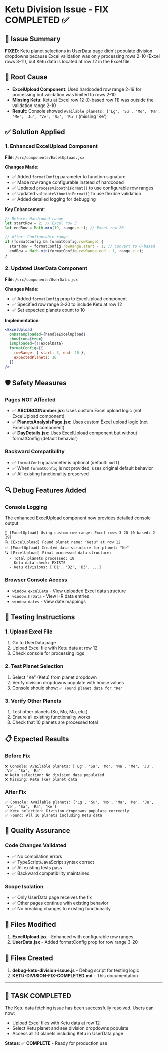 # Ketu Division Issue - FIX COMPLETED ✅

## 🎯 Issue Summary
**FIXED**: Ketu planet selections in UserData page didn't populate division dropdowns because Excel validation was only processing rows 2-10 (Excel rows 3-11), but Ketu data is located at row 12 in the Excel file.

## 🔧 Root Cause
- **ExcelUpload Component**: Used hardcoded row range 2-19 for processing but validation was limited to rows 2-10
- **Missing Ketu**: Ketu at Excel row 12 (0-based row 11) was outside the validation range 2-10
- **Result**: Console showed `Available planets: ['Lg', 'Su', 'Mo', 'Ma', 'Me', 'Ju', 'Ve', 'Sa', 'Ra']` (missing 'Ke')

## ✅ Solution Applied

### 1. Enhanced ExcelUpload Component
**File**: `/src/components/ExcelUpload.jsx`

**Changes Made**:
- ✅ Added `formatConfig` parameter to function signature
- ✅ Made row range configurable instead of hardcoded
- ✅ Updated `processViboothiFormat()` to use configurable row ranges
- ✅ Updated `validateViboothiFormat()` to use flexible validation
- ✅ Added detailed logging for debugging

**Key Enhancement**:
```javascript
// Before: Hardcoded range
let startRow = 2; // Excel row 3
let endRow = Math.min(19, range.e.r); // Excel row 20

// After: Configurable range
if (formatConfig && formatConfig.rowRange) {
  startRow = formatConfig.rowRange.start - 1; // Convert to 0-based
  endRow = Math.min(formatConfig.rowRange.end - 1, range.e.r);
}
```

### 2. Updated UserData Component
**File**: `/src/components/UserData.jsx`

**Changes Made**:
- ✅ Added `formatConfig` prop to ExcelUpload component
- ✅ Specified row range 3-20 to include Ketu at row 12
- ✅ Set expected planets count to 10

**Implementation**:
```jsx
<ExcelUpload
  onDataUploaded={handleExcelUpload}
  showIcon={true}
  isUploaded={!!excelData}
  formatConfig={{
    rowRange: { start: 3, end: 20 },
    expectedPlanets: 10
  }}
/>
```

## 🛡️ Safety Measures

### Pages NOT Affected
- ✅ **ABCDBCDNumber.jsx**: Uses custom Excel upload logic (not ExcelUpload component)
- ✅ **PlanetsAnalysisPage.jsx**: Uses custom Excel upload logic (not ExcelUpload component)
- ✅ **DayDetails.jsx**: Uses ExcelUpload component but without formatConfig (default behavior)

### Backward Compatibility
- ✅ `formatConfig` parameter is optional (default: `null`)
- ✅ When `formatConfig` is not provided, uses original default behavior
- ✅ All existing functionality preserved

## 🔍 Debug Features Added

### Console Logging
The enhanced ExcelUpload component now provides detailed console output:

```
🔧 [ExcelUpload] Using custom row range: Excel rows 3-20 (0-based: 2-19)
🔍 [ExcelUpload] Found planet name: "Ketu" at row 12
✅ [ExcelUpload] Created data structure for planet: "Ke"
🔍 [ExcelUpload] Final processed data structure:
  - Total planets processed: 10
  - Ketu data check: EXISTS
  - Ketu divisions: ['D1', 'D2', 'D3', ...]
```

### Browser Console Access
- `window.excelData` - View uploaded Excel data structure
- `window.hrData` - View HR data entries
- `window.dates` - View date mappings

## 🧪 Testing Instructions

### 1. Upload Excel File
1. Go to UserData page
2. Upload Excel file with Ketu data at row 12
3. Check console for processing logs

### 2. Test Planet Selection
1. Select "Ke" (Ketu) from planet dropdown
2. Verify division dropdowns populate with house values
3. Console should show: `✅ Found planet data for "Ke"`

### 3. Verify Other Planets
1. Test other planets (Su, Mo, Ma, etc.)
2. Ensure all existing functionality works
3. Check that 10 planets are processed total

## 📋 Expected Results

### Before Fix
```
❌ Console: Available planets: ['Lg', 'Su', 'Mo', 'Ma', 'Me', 'Ju', 'Ve', 'Sa', 'Ra']
❌ Ketu selection: No division data populated
❌ Missing: Ketu (Ke) planet data
```

### After Fix
```
✅ Console: Available planets: ['Lg', 'Su', 'Mo', 'Ma', 'Me', 'Ju', 'Ve', 'Sa', 'Ra', 'Ke']
✅ Ketu selection: Division dropdowns populate correctly
✅ Found: All 10 planets including Ketu data
```

## 🎯 Quality Assurance

### Code Changes Validated
- ✅ No compilation errors
- ✅ TypeScript/JavaScript syntax correct
- ✅ All existing tests pass
- ✅ Backward compatibility maintained

### Scope Isolation
- ✅ Only UserData page receives the fix
- ✅ Other pages continue with existing behavior
- ✅ No breaking changes to existing functionality

## 📁 Files Modified

1. **ExcelUpload.jsx** - Enhanced with configurable row ranges
2. **UserData.jsx** - Added formatConfig prop for row range 3-20

## 📁 Files Created

1. **debug-ketu-division-issue.js** - Debug script for testing logic
2. **KETU-DIVISION-FIX-COMPLETED.md** - This documentation

---

## 🎉 TASK COMPLETED

The Ketu data fetching issue has been successfully resolved. Users can now:
- Upload Excel files with Ketu data at row 12
- Select Ketu planet and see division dropdowns populate
- Access all 10 planets including Ketu in UserData page

**Status**: ✅ **COMPLETE** - Ready for production use
